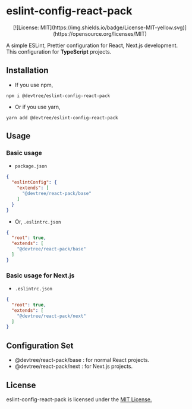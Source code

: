 # eslint-config-react-pack

<p align="center">
  [![License: MIT](https://img.shields.io/badge/License-MIT-yellow.svg)](https://opensource.org/licenses/MIT)
</p>

A simple ESLint, Prettier configuration for React, Next.js development.\
This configuration for <b>TypeScript</b> projects.

## Installation
- If you use npm,
```shell script
npm i @devtree/eslint-config-react-pack
```

- Or if you use yarn,
```shell script
yarn add @devtree/eslint-config-react-pack
```

## Usage

### Basic usage
- `package.json`
```json
{
  "eslintConfig": {
    "extends": [
      "@devtree/react-pack/base"
    ]
  }
} 
```

- Or, `.eslintrc.json`
```json
{
  "root": true,
  "extends": [
    "@devtree/react-pack/base"
  ]
}
```

### Basic usage for Next.js
- `.eslintrc.json`
```json
{
  "root": true,
  "extends": [
    "@devtree/react-pack/next"
  ]
}
```

## Configuration Set

- @devtree/react-pack/base : for normal React projects.
- @devtree/react-pack/next : for Next.js projects.

## License

eslint-config-react-pack is licensed under the [MIT License.](https://github.com/tetritz/devtree/blob/main/LICENSE)
